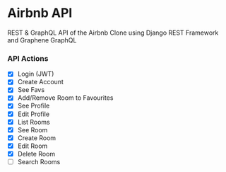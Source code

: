 # Airbnb API

REST & GraphQL API of the Airbnb Clone using Django REST Framework and Graphene GraphQL

### API Actions

- [x] Login (JWT)
- [x] Create Account
- [x] See Favs
- [x] Add/Remove Room to Favourites
- [x] See Profile
- [x] Edit Profile
- [x] List Rooms
- [x] See Room
- [x] Create Room
- [x] Edit Room
- [x] Delete Room
- [ ] Search Rooms
